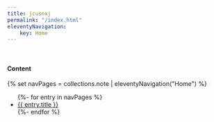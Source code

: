 ```yaml
---
title: jcusnxj
permalink: "/index.html"
eleventyNavigation:
    key: Home
---
```

<br>

#### Content
{% set navPages = collections.note | eleventyNavigation("Home") %}
<ul>
{%- for entry in navPages %}
  <li>
    <a href="{{ entry.url }}">{{ entry.title }}</a>
  </li>
{%- endfor %}
</ul>



